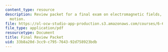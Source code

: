 ```yaml
---
content_type: resource
description: Review packet for a final exam on electromagnetic fields, forces, and
  motion.
file: https://ol-ocw-studio-app-production.s3.amazonaws.com/courses/6-641-electromagnetic-fields-forces-and-motion-spring-2005/33b8a20d3cc9c795764392d758923bdb_final_review_pac.pdf
file_type: application/pdf
resourcetype: Document
title: Final Review Packet
uid: 33b8a20d-3cc9-c795-7643-92d758923bdb
---
```

